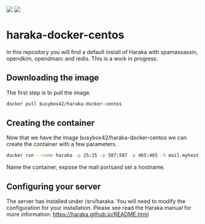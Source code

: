 [![](https://images.microbadger.com/badges/image/busybox42/haraka-docker-centos.svg)](https://microbadger.com/images/busybox42/haraka-docker-centos "Get your own image badge on microbadger.com")
[![](https://images.microbadger.com/badges/version/busybox42/haraka-docker-centos.svg)](https://microbadger.com/images/busybox42/haraka-docker-centos "Get your own version badge on microbadger.com")

# haraka-docker-centos
In this repository you will find a default install of Haraka with spamassassin, opendkim, opendmarc and redis.  This is a work in progress.

## Downloading the image
The first step is to pull the image.
```bash
docker pull busybox42/haraka-docker-centos
```

## Creating the container
Now that we have the image busybox42/haraka-docker-centos we can create the container with a few parameters.
```bash
docker run --name haraka -p 25:25 -p 587:587 -p 465:465 -h mail.myhost.tld busybox42/harka_docker_centos
```
Name the container, expose the mail portsand set a hostname.

## Configuring your server
The server has installed under /srv/haraka.  You will need to modify the configuration for your installation.  Please see read the Haraka manual for more information: https://haraka.github.io/README.html

